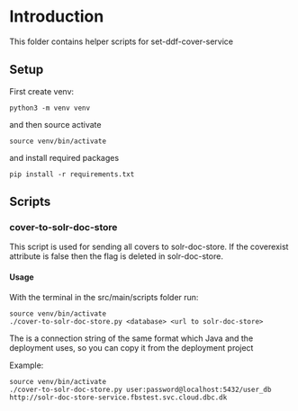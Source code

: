 # Introduction
This folder contains helper scripts for set-ddf-cover-service

## Setup
First create venv:
```
python3 -m venv venv 
```
and then source activate
``` 
source venv/bin/activate
```
and install required packages
```
pip install -r requirements.txt
```

## Scripts
### cover-to-solr-doc-store
This script is used for sending all covers to solr-doc-store. 
If the coverexist attribute is false then the flag is deleted in solr-doc-store.

#### Usage
With the terminal in the src/main/scripts folder run:
```
source venv/bin/activate
./cover-to-solr-doc-store.py <database> <url to solr-doc-store>
```
The <database> is a connection string of the same format which Java and the deployment uses, so you can copy it from the deployment project

Example:
```
source venv/bin/activate
./cover-to-solr-doc-store.py user:password@localhost:5432/user_db http://solr-doc-store-service.fbstest.svc.cloud.dbc.dk
```
